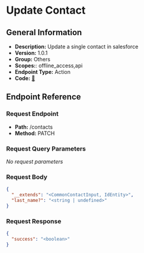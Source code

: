# Update Contact

## General Information

- **Description:** Update a single contact in salesforce
- **Version:** 1.0.1
- **Group:** Others
- **Scopes:**: offline_access,api
- **Endpoint Type:** Action
- **Code:** [🔗](https://github.com/NangoHQ/integration-templates/tree/main/integrations/salesforce-sandbox/actions/update-contact.ts)

## Endpoint Reference

### Request Endpoint

- **Path:** /contacts
- **Method:** PATCH

### Request Query Parameters

_No request parameters_

### Request Body

```json
{
  "__extends": "<CommonContactInput, IdEntity>",
  "last_name?": "<string | undefined>"
}
```

### Request Response

```json
{
  "success": "<boolean>"
}
```
